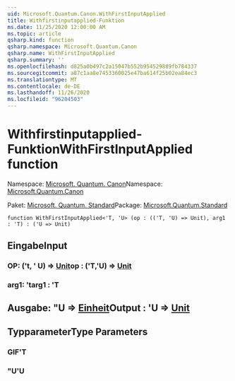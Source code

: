 ```yaml
---
uid: Microsoft.Quantum.Canon.WithFirstInputApplied
title: Withfirstinputapplied-Funktion
ms.date: 11/25/2020 12:00:00 AM
ms.topic: article
qsharp.kind: function
qsharp.namespace: Microsoft.Quantum.Canon
qsharp.name: WithFirstInputApplied
qsharp.summary: ''
ms.openlocfilehash: d825a0b497c2a15047b552b954529889fb784337
ms.sourcegitcommit: a87c1aa8e7453360025e47ba614f25b02ea84ec3
ms.translationtype: MT
ms.contentlocale: de-DE
ms.lasthandoff: 11/26/2020
ms.locfileid: "96204503"
---
```

# <a name="withfirstinputapplied-function"></a><span data-ttu-id="f5380-102">Withfirstinputapplied-Funktion</span><span class="sxs-lookup"><span data-stu-id="f5380-102">WithFirstInputApplied function</span></span>

<span data-ttu-id="f5380-103">Namespace: [Microsoft. Quantum. Canon](xref:Microsoft.Quantum.Canon)</span><span class="sxs-lookup"><span data-stu-id="f5380-103">Namespace: [Microsoft.Quantum.Canon](xref:Microsoft.Quantum.Canon)</span></span>

<span data-ttu-id="f5380-104">Paket: [Microsoft. Quantum. Standard](https://nuget.org/packages/Microsoft.Quantum.Standard)</span><span class="sxs-lookup"><span data-stu-id="f5380-104">Package: [Microsoft.Quantum.Standard](https://nuget.org/packages/Microsoft.Quantum.Standard)</span></span>




```qsharp
function WithFirstInputApplied<'T, 'U> (op : (('T, 'U) => Unit), arg1 : 'T) : ('U => Unit)
```


## <a name="input"></a><span data-ttu-id="f5380-105">Eingabe</span><span class="sxs-lookup"><span data-stu-id="f5380-105">Input</span></span>

### <a name="op--tu--unit"></a><span data-ttu-id="f5380-106">OP: ('t, ' U) => [Unit](xref:microsoft.quantum.lang-ref.unit)</span><span class="sxs-lookup"><span data-stu-id="f5380-106">op : ('T,'U) => [Unit](xref:microsoft.quantum.lang-ref.unit)</span></span> 




### <a name="arg1--t"></a><span data-ttu-id="f5380-107">arg1: 't</span><span class="sxs-lookup"><span data-stu-id="f5380-107">arg1 : 'T</span></span>





## <a name="output--u--unit"></a><span data-ttu-id="f5380-108">Ausgabe: "U => [Einheit](xref:microsoft.quantum.lang-ref.unit)</span><span class="sxs-lookup"><span data-stu-id="f5380-108">Output : 'U => [Unit](xref:microsoft.quantum.lang-ref.unit)</span></span> 



## <a name="type-parameters"></a><span data-ttu-id="f5380-109">Typparameter</span><span class="sxs-lookup"><span data-stu-id="f5380-109">Type Parameters</span></span>

### <a name="t"></a><span data-ttu-id="f5380-110">GIF</span><span class="sxs-lookup"><span data-stu-id="f5380-110">'T</span></span>


### <a name="u"></a><span data-ttu-id="f5380-111">"U</span><span class="sxs-lookup"><span data-stu-id="f5380-111">'U</span></span>

